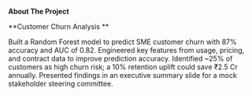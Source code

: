 **About The Project**

**Customer Churn Analysis **

Built a Random Forest model to predict SME customer churn with 87% accuracy and AUC of 0.82.
Engineered key features from usage, pricing, and contract data to improve prediction accuracy.
Identified ~25% of customers as high churn risk; a 10% retention uplift could save ₹2.5 Cr annually.
Presented findings in an executive summary slide for a mock stakeholder steering committee.
